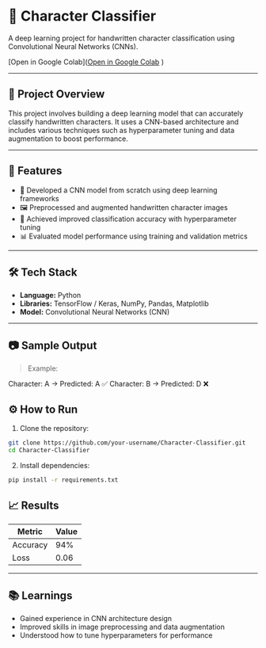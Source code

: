 
# 🧠 Character Classifier

A deep learning project for handwritten character classification using Convolutional Neural Networks (CNNs).


[Open in Google Colab]([Open in Google Colab](https://colab.research.google.com/drive/1VnClNIPDSYOXjtu2ZcyHbRGpYLYM1Vev?usp=sharing&authuser=1#scrollTo=MyHEAWSbDqHQ)
)


---

## 📌 Project Overview

This project involves building a deep learning model that can accurately classify handwritten characters. It uses a CNN-based architecture and includes various techniques such as hyperparameter tuning and data augmentation to boost performance.

---

## 🚀 Features

- 🧠 Developed a CNN model from scratch using deep learning frameworks
- 🖼️ Preprocessed and augmented handwritten character images
- 🎯 Achieved improved classification accuracy with hyperparameter tuning
- 📊 Evaluated model performance using training and validation metrics

---

## 🛠️ Tech Stack

- **Language:** Python  
- **Libraries:** TensorFlow / Keras, NumPy, Pandas, Matplotlib  
- **Model:** Convolutional Neural Networks (CNN)

---

## 📷 Sample Output
 
> Example:



Character: A → Predicted: A ✅
Character: B → Predicted: D ❌




## ⚙️ How to Run

1. Clone the repository:

```bash
git clone https://github.com/your-username/Character-Classifier.git
cd Character-Classifier
```

2. Install dependencies:

```bash
pip install -r requirements.txt
```




## 📈 Results

| Metric   | Value |
| -------- | ----- |
| Accuracy | 94%   |
| Loss     | 0.06  |


---

## 📚 Learnings

* Gained experience in CNN architecture design
* Improved skills in image preprocessing and data augmentation
* Understood how to tune hyperparameters for performance


